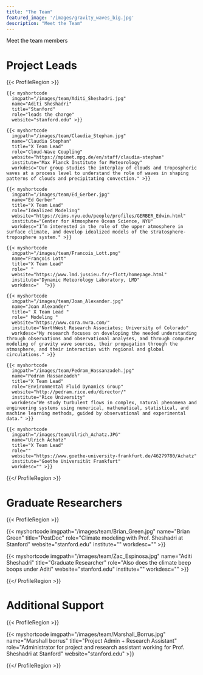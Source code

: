 ```yaml
---
title: "The Team"
featured_image: '/images/gravity_waves_big.jpg'
description: "Meet the Team"
---
```


Meet the team members

# Project Leads

<!-- {{< myshortcode
  imgpath="/images/team/first_last.jpg"
  name="first last"
  title=" "
  role=" "
  website=" "
  institute=" "
  workdesc=" " >}} -->

{{< ProfileRegion >}}

    {{< myshortcode
      imgpath="/images/team/Aditi_Sheshadri.jpg"
      name="Aditi Sheshadri"
      title="Stanford"
      role="leads the charge"
      website="stanford.edu" >}}

    {{< myshortcode
      imgpath="/images/team/Claudia_Stephan.jpg"
      name="Claudia Stephan"
      title="X Team Lead"
      role="Cloud-Wave Coupling"
      website="https://mpimet.mpg.de/en/staff/claudia-stephan"
      institute="Max Planck Institute for Meteorology"
      workdesc="Our group studies the interplay of clouds and tropospheric waves at a process level to understand the role of waves in shaping patterns of clouds and precipitating convection." >}}

    {{< myshortcode
      imgpath="/images/team/Ed_Gerber.jpg"
      name="Ed Gerber"
      title="X Team Lead"
      role="Idealized Modeling"
      website="https://cims.nyu.edu/people/profiles/GERBER_Edwin.html"
      institute="Center for Atmosphere Ocean Science, NYU"
      workdesc="I’m interested in the role of the upper atmosphere in surface climate, and develop idealized models of the stratosphere-troposphere system." >}}

    {{< myshortcode
      imgpath="/images/team/Francois_Lott.png"
      name="François Lott"
      title="X Team Lead"
      role=" "
      website="https://www.lmd.jussieu.fr/~flott/homepage.html"
      institute="Dynamic Meteorology Laboratory, LMD"
      workdesc="  ">}}

    {{< myshortcode
      imgpath="/images/team/Joan_Alexander.jpg"
      name="Joan Alexander"
      title=" X Team Lead "
      role=" Modeling "
      website="https://www.cora.nwra.com/"
      institute="NorthWest Research Associates; University of Colorado"
      workdesc="My research focuses on developing the needed understanding through observations and observational analyses, and through computer modeling of gravity wave sources, their propagation through the atmosphere, and their interaction with regional and global circulations." >}}

    {{< myshortcode
      imgpath="/images/team/Pedram_Hassanzadeh.jpg"
      name="Pedram Hassanzadeh"
      title="X Team Lead"
      role="Environmental Fluid Dynamics Group"
      website="http://pedram.rice.edu/director/"
      institute="Rice University"
      workdesc="We study turbulent flows in complex, natural phenomena and engineering systems using numerical, mathematical, statistical, and machine learning methods, guided by observational and experimental data." >}}

    {{< myshortcode
      imgpath="/images/team/Ulrich_Achatz.JPG"
      name="Ulrich Achatz"
      title="X Team Lead"
      role=""
      website="https://www.goethe-university-frankfurt.de/46279780/Achatz"
      institute="Goethe Universität Frankfurt"
      workdesc="" >}}

{{</ ProfileRegion >}}

# Graduate Researchers

{{< ProfileRegion >}}

{{< myshortcode
      imgpath="/images/team/Brian_Green.jpg"
      name="Brian Green"
      title="PostDoc"
      role="Climate modeling with Prof. Sheshadri at Stanford"
      website="stanford.edu"
      institute=""
      workdesc="" >}}

{{< myshortcode
  imgpath="/images/team/Zac_Espinosa.jpg"
  name="Aditi Sheshadri"
  title="Graduate Researcher"
  role="Also does the climate beep boops under Aditi"
  website="stanford.edu"
  institute=""
  workdesc="" >}}

{{</ ProfileRegion >}}

# Additional Support

{{< ProfileRegion >}}

{{< myshortcode
  imgpath="/images/team/Marshall_Borrus.jpg"
  name="Marshall borrus"
  title="Project Admin + Research Assistant"
  role="Administrator for project and research assistant working for Prof. Sheshadri at Stanford"
  website="stanford.edu" >}}

{{</ ProfileRegion >}}

